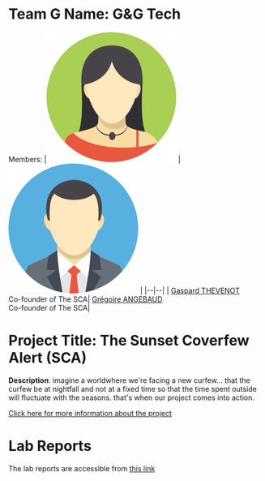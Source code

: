 # Team G Name: G&G Tech
Members: 
|![member1](assets/member1.webp?raw=true) |![member2](assets/member2.webp?raw=true)  |
|--|--|
|  [Gaspard THEVENOT](https://github.com/Gasparow5) <br> Co-founder of The SCA| [Grégoire ANGEBAUD](https://github.com/GregoireAngebaud) <br> Co-founder of The SCA|



# Project Title: The Sunset Coverfew Alert (SCA)
 **Description**: imagine a worldwhere we're facing a new curfew... 
that the curfew be at nightfall and not at a fixed time so that the time spent outside will fluctuate with the seasons.
that's when our project comes into action.

 
[Click here for more information about the project](project) 



# Lab Reports

The lab reports are accessible from [this link](lab)
